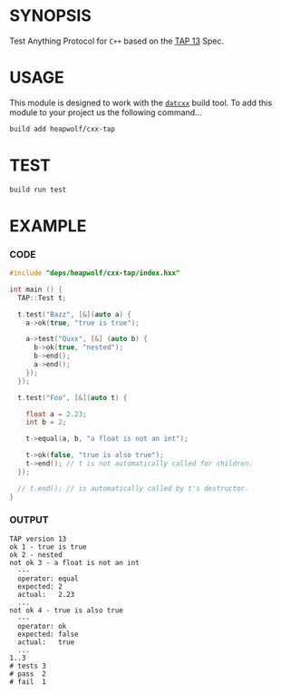 # SYNOPSIS
Test Anything Protocol for `C++` based on the [TAP 13][1] Spec.


# USAGE
This module is designed to work with the [`datcxx`][0] build tool. To add this
module to your project us the following command...

```bash
build add heapwolf/cxx-tap
```


# TEST

```bash
build run test
```


# EXAMPLE

### CODE

```c++
#include "deps/heapwolf/cxx-tap/index.hxx"

int main () {
  TAP::Test t;

  t.test("Bazz", [&](auto a) {
    a->ok(true, "true is true");

    a->test("Quxx", [&] (auto b) {
      b->ok(true, "nested");
      b->end();
      a->end();
    });
  });

  t.test("Foo", [&](auto t) {

    float a = 2.23;
    int b = 2;

    t->equal(a, b, "a float is not an int");

    t->ok(false, "true is also true");
    t->end(); // t is not automatically called for children.
  });

  // t.end(); // is automatically called by t's destructor.
}
```

### OUTPUT

```tap
TAP version 13
ok 1 - true is true
ok 2 - nested
not ok 3 - a float is not an int
  ---
  operator: equal
  expected: 2
  actual:   2.23
  ...
not ok 4 - true is also true
  ---
  operator: ok
  expected: false
  actual:   true
  ...
1..3
# tests 3
# pass  2
# fail  1
```

[0]:https://github.com/datcxx/build
[1]:https://testanything.org/tap-version-13-specification.html
